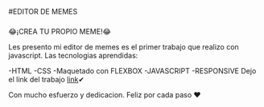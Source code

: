 #EDITOR DE MEMES

###
😂¡CREA TU PROPIO MEME!😂

Les presento mi editor de memes es el primer trabajo que realizo con javascript.
Las tecnologias aprendidas:

-HTML
-CSS
-Maquetado con FLEXBOX
-JAVASCRIPT
-RESPONSIVE
Dejo el link del trabajo [link](https://sofiabernabeicejas.github.io/generador-de-memes/)✔

Con mucho esfuerzo y dedicacion. Feliz por cada paso ❤